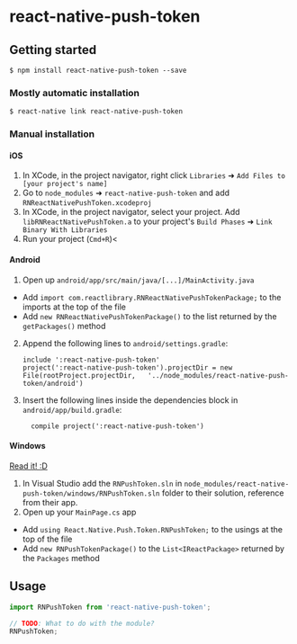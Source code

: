 
# react-native-push-token

## Getting started

`$ npm install react-native-push-token --save`

### Mostly automatic installation

`$ react-native link react-native-push-token`

### Manual installation


#### iOS

1. In XCode, in the project navigator, right click `Libraries` ➜ `Add Files to [your project's name]`
2. Go to `node_modules` ➜ `react-native-push-token` and add `RNReactNativePushToken.xcodeproj`
3. In XCode, in the project navigator, select your project. Add `libRNReactNativePushToken.a` to your project's `Build Phases` ➜ `Link Binary With Libraries`
4. Run your project (`Cmd+R`)<

#### Android

1. Open up `android/app/src/main/java/[...]/MainActivity.java`
  - Add `import com.reactlibrary.RNReactNativePushTokenPackage;` to the imports at the top of the file
  - Add `new RNReactNativePushTokenPackage()` to the list returned by the `getPackages()` method
2. Append the following lines to `android/settings.gradle`:
  	```
  	include ':react-native-push-token'
  	project(':react-native-push-token').projectDir = new File(rootProject.projectDir, 	'../node_modules/react-native-push-token/android')
  	```
3. Insert the following lines inside the dependencies block in `android/app/build.gradle`:
  	```
      compile project(':react-native-push-token')
  	```

#### Windows
[Read it! :D](https://github.com/ReactWindows/react-native)

1. In Visual Studio add the `RNPushToken.sln` in `node_modules/react-native-push-token/windows/RNPushToken.sln` folder to their solution, reference from their app.
2. Open up your `MainPage.cs` app
  - Add `using React.Native.Push.Token.RNPushToken;` to the usings at the top of the file
  - Add `new RNPushTokenPackage()` to the `List<IReactPackage>` returned by the `Packages` method


## Usage
```javascript
import RNPushToken from 'react-native-push-token';

// TODO: What to do with the module?
RNPushToken;
```
  